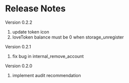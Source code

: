 # Release Notes

Version 0.2.2
1. update token icon
2. loveToken balance must be 0 when storage_unregister

Version 0.2.1
1. fix bug in internal_remove_account

Version 0.2.0
1. implement audit recommendation